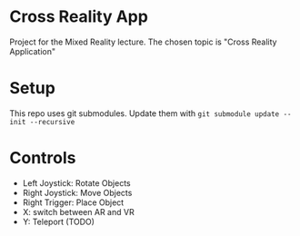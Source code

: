 # Cross Reality App

Project for the Mixed Reality lecture. The chosen topic is "Cross Reality Application"

# Setup

This repo uses git submodules. Update them with `git submodule update --init --recursive`

# Controls

- Left Joystick: Rotate Objects
- Right Joystick: Move Objects
- Right Trigger: Place Object
- X: switch between AR and VR
- Y: Teleport (TODO)